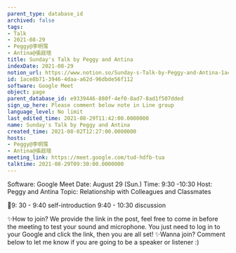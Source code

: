 ```yaml
---
parent_type: database_id
archived: false
tags:
- Talk
- 2021-08-29
- Peggy@李明霈
- Antina@張庭瑄
title: Sunday's Talk by Peggy and Antina
indexDate: 2021-08-29
notion_url: https://www.notion.so/Sunday-s-Talk-by-Peggy-and-Antina-1ace8b7139464daaa62d96dbde56f112
id: 1ace8b71-3946-4daa-a62d-96dbde56f112
software: Google Meet
object: page
parent_database_id: e9339446-880f-4ef0-8ad7-8ad1f507dded
sign_up_here: Please comment below note in Line group
language_level: No limit
last_edited_time: 2021-08-29T11:42:00.0000000
name: Sunday's Talk by Peggy and Antina
created_time: 2021-08-02T12:27:00.0000000
hosts:
- Peggy@李明霈
- Antina@張庭瑄
meeting_link: https://meet.google.com/tud-hdfb-tua
talktime: 2021-08-29T09:30:00.0000000
---
```


Software: Google 
Meet Date: August 29 (Sun.) Time: 9:30 -10:30
Host: Peggy and Antina Topic: Relationship with Colleagues and Classmates

📅9: 30 - 9:40 self-introduction 9:40 - 10:30 discussion

✨How to join? We provide the link in the post, feel free to come in before the meeting to test your sound and microphone. You just need to log in to your Google and click the link, then you are all set!
✨Wanna join? Comment below to let me know if you are going to be a speaker or listener :)








